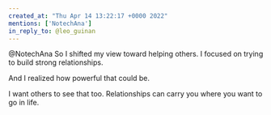 ```yaml
---
created_at: "Thu Apr 14 13:22:17 +0000 2022"
mentions: ['NotechAna']
in_reply_to: @leo_guinan
---
```


@NotechAna So I shifted my view toward helping others. I focused on trying to build strong relationships.

And I realized how powerful that could be. 

I want others to see that too. Relationships can carry you where you want to go in life.